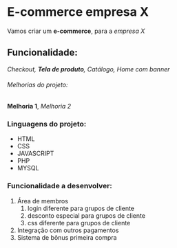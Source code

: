 # E-commerce empresa X

Vamos criar um **e-commerce**, para a *empresa X*

## Funcionalidade:

_Checkout, **Tela de produto**, Catálogo, Home com banner_

###### Melhorias do projeto:

__Melhoria 1__, _Melhoria 2_

### Linguagens do projeto:

* HTML
* CSS
* JAVASCRIPT
* PHP
* MYSQL

### Funcionalidade a desenvolver:

1. Área de membros 
    1. login diferente para grupos de cliente
    2. desconto especial para grupos de cliente
    3. css diferente  para grupos de cliente
2. Integração com outros pagamentos
3. Sistema de bônus primeira compra